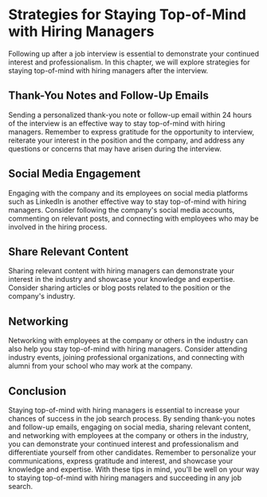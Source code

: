 Strategies for Staying Top-of-Mind with Hiring Managers
====================================================================================================

Following up after a job interview is essential to demonstrate your continued interest and professionalism. In this chapter, we will explore strategies for staying top-of-mind with hiring managers after the interview.

Thank-You Notes and Follow-Up Emails
------------------------------------

Sending a personalized thank-you note or follow-up email within 24 hours of the interview is an effective way to stay top-of-mind with hiring managers. Remember to express gratitude for the opportunity to interview, reiterate your interest in the position and the company, and address any questions or concerns that may have arisen during the interview.

Social Media Engagement
-----------------------

Engaging with the company and its employees on social media platforms such as LinkedIn is another effective way to stay top-of-mind with hiring managers. Consider following the company's social media accounts, commenting on relevant posts, and connecting with employees who may be involved in the hiring process.

Share Relevant Content
----------------------

Sharing relevant content with hiring managers can demonstrate your interest in the industry and showcase your knowledge and expertise. Consider sharing articles or blog posts related to the position or the company's industry.

Networking
----------

Networking with employees at the company or others in the industry can also help you stay top-of-mind with hiring managers. Consider attending industry events, joining professional organizations, and connecting with alumni from your school who may work at the company.

Conclusion
----------

Staying top-of-mind with hiring managers is essential to increase your chances of success in the job search process. By sending thank-you notes and follow-up emails, engaging on social media, sharing relevant content, and networking with employees at the company or others in the industry, you can demonstrate your continued interest and professionalism and differentiate yourself from other candidates. Remember to personalize your communications, express gratitude and interest, and showcase your knowledge and expertise. With these tips in mind, you'll be well on your way to staying top-of-mind with hiring managers and succeeding in any job search.
